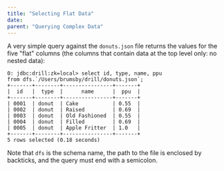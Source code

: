 ```yaml
---
title: "Selecting Flat Data"
date: 
parent: "Querying Complex Data"
---
```

A very simple query against the `donuts.json` file returns the values for the
five "flat" columns (the columns that contain data at the top level only: no
nested data):

    0: jdbc:drill:zk=local> select id, type, name, ppu
    from dfs.`/Users/brumsby/drill/donuts.json`;
    +-------+--------+----------------+-------+
    |  id   |  type  |      name      |  ppu  |
    +-------+--------+----------------+-------+
    | 0001  | donut  | Cake           | 0.55  |
    | 0002  | donut  | Raised         | 0.69  |
    | 0003  | donut  | Old Fashioned  | 0.55  |
    | 0004  | donut  | Filled         | 0.69  |
    | 0005  | donut  | Apple Fritter  | 1.0   |
    +-------+--------+----------------+-------+
    5 rows selected (0.18 seconds)

Note that `dfs` is the schema name, the path to the file is enclosed by
backticks, and the query must end with a semicolon.
